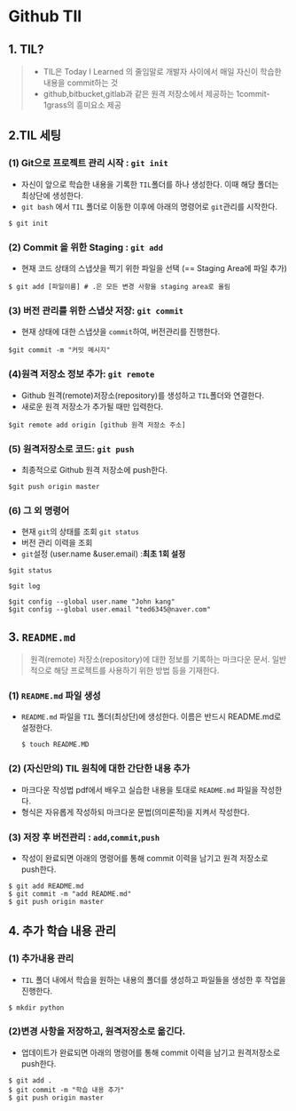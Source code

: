 # Github TIl

## 1. TIL?

> - TIL은 Today I Learned 의 줄임말로 개발자 사이에서 매일 자신이 학습한 내용을 commit하는 것
> - github,bitbucket,gitlab과 같은 원격 저장소에서 제공하는 1commit-1grass의 흥미요소 제공

## 2.TIL 세팅

### (1) Git으로 프로젝트 관리 시작 : `git init`

-  자신이 앞으로 학습한 내용을 기록한 `TIL`폴더를 하나 생성한다. 이때 해당 폴더는 최상단에 생성한다.
- `git bash` 에서 `TIL` 폴더로 이동한 이후에 아래의 명령어로 `git`관리를 시작한다.

``` shell
$ git init
```

### (2) Commit 을 위한 Staging : `git add`

- 현재 코드 상태의 스냅샷을 찍기 위한 파일을 선택 (== Staging Area에 파일 추가)

```shell
$ git add [파일이름] # .은 모든 변경 사항을 staging area로 올림
```



### (3) 버전 관리를 위한 스냅샷 저장: `git commit`

- 현재 상태에 대한 스냅샷을 `commit`하여, 버전관리를 진행한다.

```shell
$git commit -m "커밋 메시지"
```



### (4)원격 저장소 정보 추가: `git remote`

- Github 원격(remote)저장소(repository)를 생성하고 `TIL`폴더와 연결한다.
- 새로운 원격 저장소가 추가될 때만 입력한다.

``` shell
$git remote add origin [github 원격 저장소 주소]
```



### (5) 원격저장소로 코드: `git push`

- 최종적으로 Github 원격 저장소에 push한다.

``` shell
$git push origin master
```



### (6) 그 외 명령어

- 현재 `git`의 상태를 조회 `git status`
- 버전 관리 이력을 조회
- `git`설정 (user.name &user.email) :**최초 1회 설정**

```shell
$git status

$git log

$git config --global user.name "John kang"
$git config --global user.email "ted6345@naver.com"
```



## 3. `README.md`

> 원격(remote) 저장소(repository)에 대한 정보를 기록하는 마크다운 문서. 일반적으로 해당 프로젝트를 사용하기 위한 방법 등을 기재한다.



### (1) `README.md` 파일 생성

- `README.md` 파일을 `TIL` 폴더(최상단)에 생성한다. 이름은 반드시 README.md로 설정한다.

  ```shell
  $ touch README.MD
  ```

  

### (2) (자신만의) TIL 원칙에 대한 간단한 내용 추가

- 마크다운 작성법 pdf에서 배우고 실습한 내용을 토대로 `README.md` 파일을 작성한다.
- 형식은 자유롭게 작성하되 마크다운 문법(의미론적)을 지켜서 작성한다.



### (3) 저장 후 버전관리 : `add`,`commit`,`push`

- 작성이 완료되면 아래의 명령어를 통해 commit 이력을 남기고 원격 저장소로 push한다.

```shell
$ git add README.md
$ git commit -m "add README.md"
$ git push origin master
```



##  4. 추가 학습 내용 관리

### (1) 추가내용 관리

- `TIL` 폴더 내에서 학습을 원하는 내용의 폴더를 생성하고 파일들을 생성한 후 작업을 진행한다.

```shell
$ mkdir python
```



### (2)변경 사항을 저장하고, 원격저장소로 옮긴다.

- 업데이트가 완료되면 아래의 명령어를 통해 commit 이력을 남기고 원격저장소로 push한다.

```shell
$ git add .
$ git commit -m "학습 내용 추가"
$ git push origin master
```

